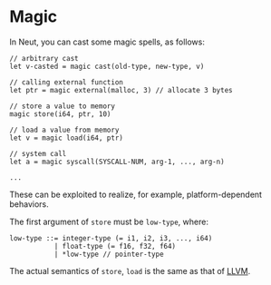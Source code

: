 # Magic

In Neut, you can cast some magic spells, as follows:

```neut
// arbitrary cast
let v-casted = magic cast(old-type, new-type, v)

// calling external function
let ptr = magic external(malloc, 3) // allocate 3 bytes

// store a value to memory
magic store(i64, ptr, 10)

// load a value from memory
let v = magic load(i64, ptr)

// system call
let a = magic syscall(SYSCALL-NUM, arg-1, ..., arg-n)

...
```

These can be exploited to realize, for example, platform-dependent behaviors.

The first argument of `store` must be `low-type`, where:

```neut
low-type ::= integer-type (= i1, i2, i3, ..., i64)
           | float-type (= f16, f32, f64)
           | *low-type // pointer-type
```

The actual semantics of `store`, `load` is the same as that of [LLVM](https://llvm.org/docs/LangRef.html).
